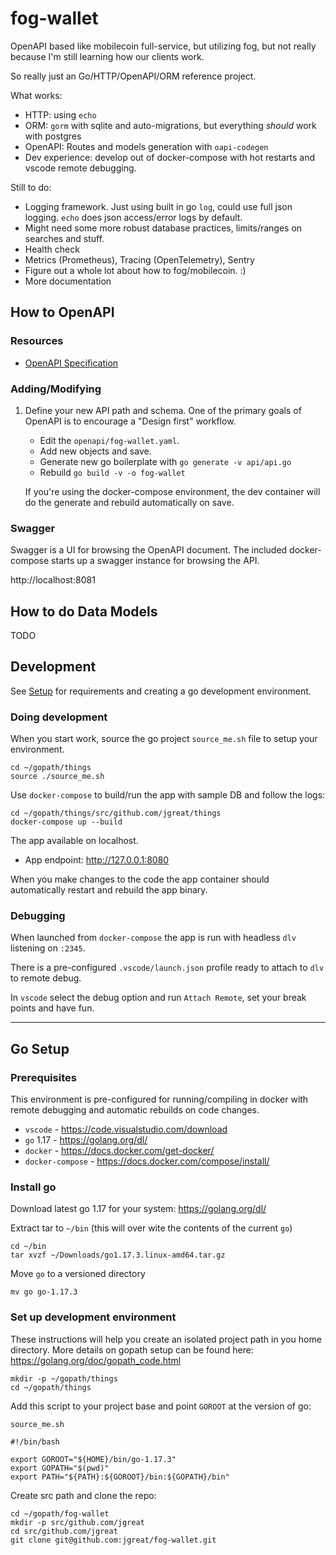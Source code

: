# fog-wallet
OpenAPI based like mobilecoin full-service, but utilizing fog, but not really because I'm still learning how our clients work.

So really just an Go/HTTP/OpenAPI/ORM reference project.

What works:

- HTTP: using `echo`
- ORM: `gorm` with sqlite and auto-migrations, but everything _should_ work with postgres
- OpenAPI: Routes and models generation with `oapi-codegen`
- Dev experience: develop out of docker-compose with hot restarts and vscode remote debugging.

Still to do:

- Logging framework. Just using built in go `log`, could use full json logging. `echo` does json access/error logs by default.
- Might need some more robust database practices, limits/ranges on searches and stuff.
- Health check
- Metrics (Prometheus), Tracing (OpenTelemetry), Sentry 
- Figure out a whole lot about how to fog/mobilecoin. :)
- More documentation

## How to OpenAPI

### Resources

- [OpenAPI Specification](https://swagger.io/specification/)

### Adding/Modifying

1. Define your new API path and schema.
    One of the primary goals of OpenAPI is to encourage a "Design first" workflow.

    - Edit the `openapi/fog-wallet.yaml`.
    - Add new objects and save.
    - Generate new go boilerplate with `go generate -v api/api.go`
    - Rebuild `go build -v -o fog-wallet`

    If you're using the docker-compose environment, the dev container will do the generate and rebuild automatically on save.

### Swagger

Swagger is a UI for browsing the OpenAPI document. The included docker-compose starts up a swagger instance for browsing the API.

http://localhost:8081


## How to do Data Models

TODO

## Development

See [Setup](#go_setup) for requirements and creating a go development environment.

### Doing development

When you start work, source the go project `source_me.sh` file to setup your environment.

```
cd ~/gopath/things
source ./source_me.sh
```

Use `docker-compose` to build/run the app with sample DB and follow the logs:

```
cd ~/gopath/things/src/github.com/jgreat/things
docker-compose up --build
```

The app available on localhost.

* App endpoint: http://127.0.0.1:8080

When you make changes to the code the app container should automatically restart and rebuild the app binary.

### Debugging

When launched from `docker-compose` the app is run with headless `dlv` listening on `:2345`. 

There is a pre-configured `.vscode/launch.json` profile ready to attach to `dlv` to remote debug.

In `vscode` select the debug option and run `Attach Remote`, set your break points and have fun.

---

## Go Setup

### Prerequisites

This environment is pre-configured for running/compiling in docker with remote debugging and automatic rebuilds on code changes.

- `vscode` - https://code.visualstudio.com/download
- `go` 1.17 - https://golang.org/dl/
- `docker` - https://docs.docker.com/get-docker/
- `docker-compose` - https://docs.docker.com/compose/install/

### Install go

Download latest go 1.17 for your system: https://golang.org/dl/

Extract tar to `~/bin` (this will over wite the contents of the current `go`)

```
cd ~/bin
tar xvzf ~/Downloads/go1.17.3.linux-amd64.tar.gz
```

Move `go` to a versioned directory

```
mv go go-1.17.3
```

### Set up development environment

These instructions will help you create an isolated project path in you home directory.  More details on gopath setup can be found here: https://golang.org/doc/gopath_code.html

```
mkdir -p ~/gopath/things
cd ~/gopath/things
```

Add this script to your project base and point `GOROOT` at the version of go:

`source_me.sh`

```
#!/bin/bash

export GOROOT="${HOME}/bin/go-1.17.3"
export GOPATH="$(pwd)"
export PATH="${PATH}:${GOROOT}/bin:${GOPATH}/bin"
```

Create src path and clone the repo:

```
cd ~/gopath/fog-wallet
mkdir -p src/github.com/jgreat
cd src/github.com/jgreat
git clone git@github.com:jgreat/fog-wallet.git
```
